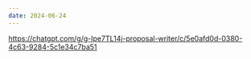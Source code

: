 ```yaml
---
date: 2024-06-24
---
```

https://chatgpt.com/g/g-Ipe7TL14j-proposal-writer/c/5e0afd0d-0380-4c63-9284-5c1e34c7ba51